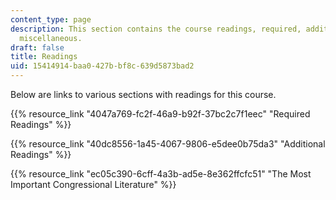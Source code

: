 ```yaml
---
content_type: page
description: This section contains the course readings, required, additional, and
  miscellaneous.
draft: false
title: Readings
uid: 15414914-baa0-427b-bf8c-639d5873bad2
---
```

Below are links to various sections with readings for this course.

{{% resource_link "4047a769-fc2f-46a9-b92f-37bc2c7f1eec" "Required Readings" %}}

{{% resource_link "40dc8556-1a45-4067-9806-e5dee0b75da3" "Additional Readings" %}}

{{% resource_link "ec05c390-6cff-4a3b-ad5e-8e362ffcfc51" "The Most Important Congressional Literature" %}}